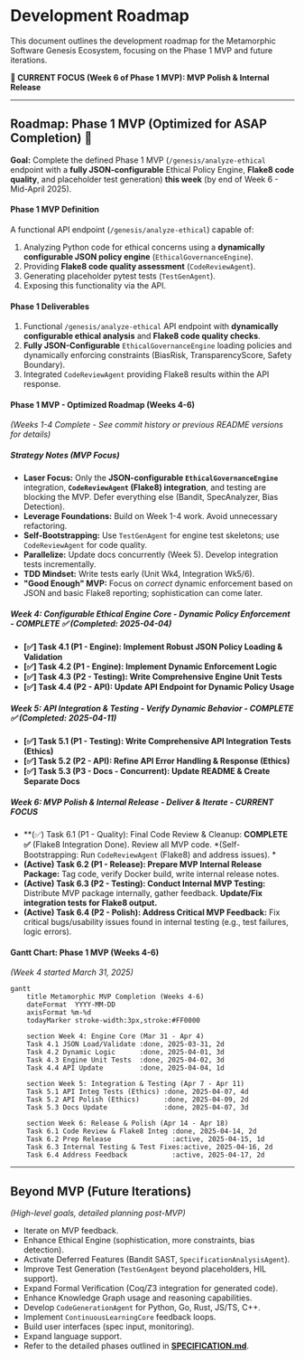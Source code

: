 # Development Roadmap

This document outlines the development roadmap for the Metamorphic Software Genesis Ecosystem, focusing on the Phase 1 MVP and future iterations.

**🎯 CURRENT FOCUS (Week 6 of Phase 1 MVP): MVP Polish & Internal Release**

---

## Roadmap: Phase 1 MVP (Optimized for ASAP Completion) <a name="roadmap-phase-1-mvp-optimized-for-asap-completion"></a> 🚧

**Goal:** Complete the defined Phase 1 MVP (`/genesis/analyze-ethical` endpoint with a **fully JSON-configurable** Ethical Policy Engine, **Flake8 code quality**, and placeholder test generation) **this week** (by end of Week 6 - Mid-April 2025).

#### Phase 1 MVP Definition <a name="phase-1-mvp-definition"></a>

A functional API endpoint (`/genesis/analyze-ethical`) capable of:
1.  Analyzing Python code for ethical concerns using a **dynamically configurable JSON policy engine** (`EthicalGovernanceEngine`).
2.  Providing **Flake8 code quality assessment** (`CodeReviewAgent`).
3.  Generating placeholder pytest tests (`TestGenAgent`).
4.  Exposing this functionality via the API.

#### Phase 1 Deliverables <a name="phase-1-deliverables"></a>

1.  Functional `/genesis/analyze-ethical` API endpoint with **dynamically configurable ethical analysis** and **Flake8 code quality checks**.
2.  **Fully JSON-Configurable** `EthicalGovernanceEngine` loading policies and dynamically enforcing constraints (BiasRisk, TransparencyScore, Safety Boundary).
3.  Integrated `CodeReviewAgent` providing Flake8 results within the API response.

#### Phase 1 MVP - Optimized Roadmap (Weeks 4-6) <a name="phase-1-mvp---optimized-roadmap-weeks-4-6"></a>

*(Weeks 1-4 Complete - See commit history or previous README versions for details)*

##### Strategy Notes (MVP Focus) <a name="strategy-notes-mvp-focus"></a>
*   **Laser Focus:** Only the **JSON-configurable `EthicalGovernanceEngine`** integration, **`CodeReviewAgent` (Flake8) integration**, and testing are blocking the MVP. Defer everything else (Bandit, SpecAnalyzer, Bias Detection).
*   **Leverage Foundations:** Build on Week 1-4 work. Avoid unnecessary refactoring.
*   **Self-Bootstrapping:** Use `TestGenAgent` for engine test skeletons; use `CodeReviewAgent` for code quality.
*   **Parallelize:** Update docs concurrently (Week 5). Develop integration tests incrementally.
*   **TDD Mindset:** Write tests early (Unit Wk4, Integration Wk5/6).
*   **"Good Enough" MVP:** Focus on *correct* dynamic enforcement based on JSON and basic Flake8 reporting; sophistication can come later.

##### Week 4: Configurable Ethical Engine Core - *Dynamic Policy Enforcement* <a name="week-4-configurable-ethical-engine-core---dynamic-policy-enforcement"></a> - **COMPLETE ✅** (Completed: 2025-04-04)
*   **[✅] Task 4.1 (P1 - Engine): Implement Robust JSON Policy Loading & Validation**
*   **[✅] Task 4.2 (P1 - Engine): Implement Dynamic Enforcement Logic**
*   **[✅] Task 4.3 (P2 - Testing): Write Comprehensive Engine Unit Tests**
*   **[✅] Task 4.4 (P2 - API): Update API Endpoint for Dynamic Policy Usage**

##### Week 5: API Integration & Testing - *Verify Dynamic Behavior* <a name="week-5-api-integration--testing---verify-dynamic-behavior"></a> - **COMPLETE ✅** (Completed: 2025-04-11)
*   **[✅] Task 5.1 (P1 - Testing): Write Comprehensive API Integration Tests (Ethics)**
*   **[✅] Task 5.2 (P2 - API): Refine API Error Handling & Response (Ethics)**
*   **[✅] Task 5.3 (P3 - Docs - Concurrent): Update README & Create Separate Docs**

##### Week 6: MVP Polish & Internal Release - *Deliver & Iterate* <a name="week-6-mvp-polish--internal-release---deliver--iterate"></a> - **CURRENT FOCUS**
*   **(✅) Task 6.1 (P1 - Quality): Final Code Review & Cleanup: **COMPLETE ✅**  (Flake8 Integration Done). Review all MVP code. *(Self-Bootstrapping: Run `CodeReviewAgent` (Flake8) and address issues). *
*   **(Active) Task 6.2 (P1 - Release): Prepare MVP Internal Release Package:** Tag code, verify Docker build, write internal release notes.
*   **(Active) Task 6.3 (P2 - Testing): Conduct Internal MVP Testing:** Distribute MVP package internally, gather feedback. **Update/Fix integration tests for Flake8 output.**
*   **(Active) Task 6.4 (P2 - Polish): Address Critical MVP Feedback:** Fix critical bugs/usability issues found in internal testing (e.g., test failures, logic errors).

#### Gantt Chart: Phase 1 MVP (Weeks 4-6) <a name="gantt-chart-phase-1-mvp-weeks-4-6"></a>
*(Week 4 started March 31, 2025)*
```mermaid
gantt
    title Metamorphic MVP Completion (Weeks 4-6)
    dateFormat  YYYY-MM-DD
    axisFormat %m-%d
    todayMarker stroke-width:3px,stroke:#FF0000

    section Week 4: Engine Core (Mar 31 - Apr 4)
    Task 4.1 JSON Load/Validate :done, 2025-03-31, 2d
    Task 4.2 Dynamic Logic      :done, 2025-04-01, 3d
    Task 4.3 Engine Unit Tests  :done, 2025-04-02, 3d
    Task 4.4 API Update         :done, 2025-04-04, 1d

    section Week 5: Integration & Testing (Apr 7 - Apr 11)
    Task 5.1 API Integ Tests (Ethics) :done, 2025-04-07, 4d
    Task 5.2 API Polish (Ethics)      :done, 2025-04-09, 2d
    Task 5.3 Docs Update              :done, 2025-04-07, 3d

    section Week 6: Release & Polish (Apr 14 - Apr 18)
    Task 6.1 Code Review & Flake8 Integ :done, 2025-04-14, 2d
    Task 6.2 Prep Release               :active, 2025-04-15, 1d
    Task 6.3 Internal Testing & Test Fixes:active, 2025-04-16, 2d
    Task 6.4 Address Feedback           :active, 2025-04-17, 2d
```

---

## Beyond MVP (Future Iterations) <a name="beyond-mvp-future-iterations"></a>

*(High-level goals, detailed planning post-MVP)*

*   Iterate on MVP feedback.
*   Enhance Ethical Engine (sophistication, more constraints, bias detection).
*   Activate Deferred Features (Bandit SAST, `SpecificationAnalysisAgent`).
*   Improve Test Generation (`TestGenAgent` beyond placeholders, HIL support).
*   Expand Formal Verification (Coq/Z3 integration for generated code).
*   Enhance Knowledge Graph usage and reasoning capabilities.
*   Develop `CodeGenerationAgent` for Python, Go, Rust, JS/TS, C++.
*   Implement `ContinuousLearningCore` feedback loops.
*   Build user interfaces (spec input, monitoring).
*   Expand language support.
*   Refer to the detailed phases outlined in [**SPECIFICATION.md**](SPECIFICATION.md).
